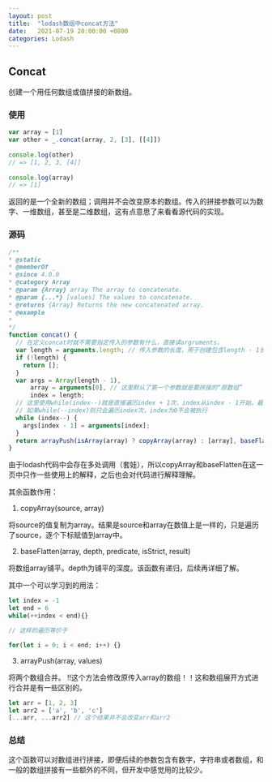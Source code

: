 ```yaml
---
layout: post
title:  "lodash数组中concat方法"
date:   2021-07-19 20:00:00 +0800
categories: Lodash
---
```


## Concat

创建一个用任何数组或值拼接的新数组。

### 使用

```javascript
var array = [1]
var other = _.concat(array, 2, [3], [[4]])
 
console.log(other)
// => [1, 2, 3, [4]]
 
console.log(array)
// => [1]
```

返回的是一个全新的数组；调用并不会改变原本的数组。传入的拼接参数可以为数字、一维数组，甚至是二维数组，这有点意思了来看看源代码的实现。

### 源码

```javascript
/**
* @static
* @memberOf _
* @since 4.0.0
* @category Array
* @param {Array} array The array to concatenate.
* @param {...*} [values] The values to concatenate.
* @returns {Array} Returns the new concatenated array.
* @example
*
*/
function concat() {
  // 在定义concat时就不需要指定传入的参数有什么，直接读argruments。
  var length = arguments.length; // 传入参数的长度，用于创建包含length - 1长度的args数组
  if (!length) {
    return [];
  }
  var args = Array(length - 1),
      array = arguments[0], // 这里默认了第一个参数就是要拼接的“原数组”
      index = length;
  // 这里使用while(index--)就是直接遍历index + 1次，index从index - 1开始，最后index = 0作为遍历的结束
  // 如果while(--index)则只会遍历index次，index为0不会被执行
  while (index--) {
    args[index - 1] = arguments[index];
  }
  return arrayPush(isArray(array) ? copyArray(array) : [array], baseFlatten(args, 1));
}
```
由于lodash代码中会存在多处调用（套娃），所以copyArray和baseFlatten在这一页中只作一些使用上的解释，之后也会对代码进行解释理解。

其余函数作用：
1. copyArray(source, array)

将source的值复制为array。结果是source和array在数值上是一样的，只是遍历了source，逐个下标赋值到array中。

2. baseFlatten(array, depth, predicate, isStrict, result)

将数组array铺平。depth为铺平的深度。该函数有递归，后续再详细了解。

其中一个可以学习到的用法：

```javascript
let index = -1
let end = 6
while(++index < end){}

// 这样的遍历等价于

for(let i = 0; i < end; i++) {}
```

3. arrayPush(array, values)

将两个数组合并。
!!这个方法会修改原传入array的数组！！这和数组展开方式进行合并是有一些区别的。

```javascript
let arr = [1, 2, 3]
let arr2 = ['a', 'b', 'c']
[...arr, ...arr2] // 这个结果并不会改变arr和arr2
```

### 总结

这个函数可以对数组进行拼接，即便后续的参数包含有数字，字符串或者数组，和一般的数组拼接有一些额外的不同，但开发中感觉用的比较少。
